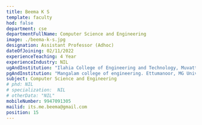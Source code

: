 ```yaml
---
title: Beema K S
template: faculty
hod: false
department: cse
departmentFullName: Computer Science and Engineering
image: ./beema-k-s.jpg
designation: Assistant Professor (Adhoc)
dateOfJoining: 02/11/2022
experienceTeaching: 4 Year
experienceIndustry: NIL
ugAndInstitution: "Ilahia College of Engineering and Technology, Muvattupuzha, MG University"
pgAndInstitution: "Mangalam college of engineering. Ettumanoor, MG University, 2016"
subject: Computer Science and Engineering
# phd: NIL
# specialization:  NIL
# otherData: "NIL"
mobileNumber: 9947091305    
mailid: its.me.beema@gmail.com
position: 15
---
```

